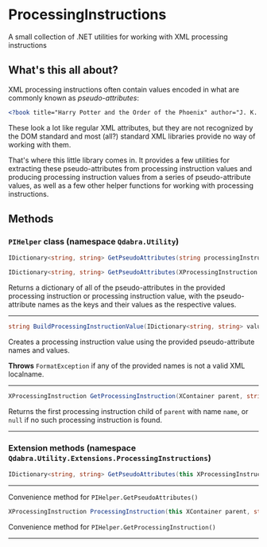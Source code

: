 # ProcessingInstructions
A small collection of .NET utilities for working with XML processing instructions

## What's this all about?
XML processing instructions often contain values encoded in what are commonly known as *pseudo-attributes*:

```xml
<?book title="Harry Potter and the Order of the Phoenix" author="J. K. Rowling" ?>
```

These look a lot like regular XML attributes, but they are not recognized by the DOM standard and most (all?) standard XML libraries provide no way of working with them.

That's where this little library comes in. It provides a few utilities for extracting these pseudo-attributes from processing instruction values and producing processing instruction values from a series of pseudo-attribute values, as well as a few other helper functions for working with processing instructions.

## Methods

### `PIHelper` class (namespace `Qdabra.Utility`)

```c#
IDictionary<string, string> GetPseudoAttributes(string processingInstructionValue)

IDictionary<string, string> GetPseudoAttributes(XProcessingInstruction processingInstruction)
```

Returns a dictionary of all of the pseudo-attributes in the provided processing instruction or processing instruction value, with the pseudo-attribute names as the keys and their values as the respective values.

<hr />

```c#
string BuildProcessingInstructionValue(IDictionary<string, string> values)
```

Creates a processing instruction value using the provided pseudo-attribute names and values.

**Throws** `FormatException` if any of the provided names is not a valid XML localname.

<hr />

```c#
XProcessingInstruction GetProcessingInstruction(XContainer parent, string name)
```

Returns the first processing instruction child of `parent` with name `name`, or `null` if no such processing instruction is found.

<hr />

### Extension methods (namespace `Qdabra.Utility.Extensions.ProcessingInstructions`)

```c#
IDictionary<string, string> GetPseudoAttributes(this XProcessingInstruction processingInstruction)
```

<hr />

Convenience method for `PIHelper.GetPseudoAttributes()`

```c#
XProcessingInstruction ProcessingInstruction(this XContainer parent, string name)
```

Convenience method for `PIHelper.GetProcessingInstruction()`

<hr />
